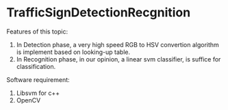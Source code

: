 TrafficSignDetectionRecgnition
==============================
Features of this topic:

  1) In Detection phase, a very high speed RGB to HSV convertion algorithm is implement based on looking-up table.
  2) In Recognition phase, in our opinion, a linear svm classifier, is suffice for classification.

Software requirement:

  1) Libsvm for c++
  2) OpenCV
